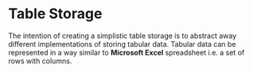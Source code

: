# Table Storage

The intention of creating a simplistic table storage is to abstract away different implementations of storing tabular data. Tabular data can be represented in a way similar to **Microsoft Excel** spreadsheet i.e. a set of rows with columns.


